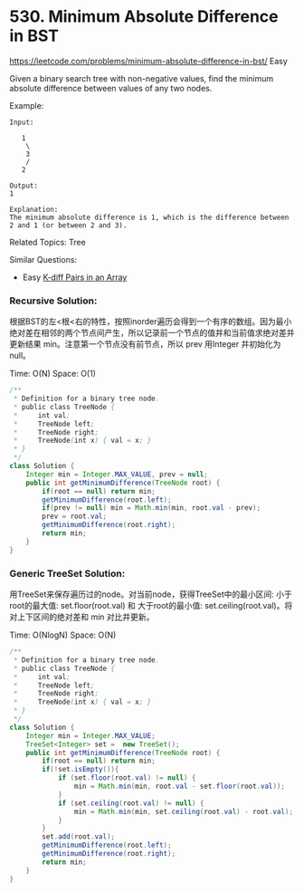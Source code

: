 # 530. Minimum Absolute Difference in BST
<https://leetcode.com/problems/minimum-absolute-difference-in-bst/>
Easy

Given a binary search tree with non-negative values, find the minimum absolute difference between values of any two nodes.

Example:

    Input:

       1
        \
        3
        /
       2

    Output:
    1

    Explanation:
    The minimum absolute difference is 1, which is the difference between 2 and 1 (or between 2 and 3).

Related Topics: Tree

Similar Questions: 
* Easy [K-diff Pairs in an Array](https://leetcode.com/problems/k-diff-pairs-in-an-array/)


### Recursive Solution:
根据BST的左<根<右的特性，按照inorder遍历会得到一个有序的数组。因为最小绝对差在相邻的两个节点间产生，所以记录前一个节点的值并和当前值求绝对差并更新结果 min。注意第一个节点没有前节点，所以 prev 用Integer 并初始化为null。

Time: O(N)
Space: O(1)
```java
/**
 * Definition for a binary tree node.
 * public class TreeNode {
 *     int val;
 *     TreeNode left;
 *     TreeNode right;
 *     TreeNode(int x) { val = x; }
 * }
 */
class Solution {
    Integer min = Integer.MAX_VALUE, prev = null;  
    public int getMinimumDifference(TreeNode root) {
        if(root == null) return min;
        getMinimumDifference(root.left);
        if(prev != null) min = Math.min(min, root.val - prev);
        prev = root.val;
        getMinimumDifference(root.right);
        return min;
    }
}
```


### Generic TreeSet Solution:
用TreeSet来保存遍历过的node。对当前node，获得TreeSet中的最小区间: 小于root的最大值: set.floor(root.val) 和 大于root的最小值: set.ceiling(root.val)。将对上下区间的绝对差和 min 对比并更新。

Time: O(NlogN)
Space: O(N)

```java
/**
 * Definition for a binary tree node.
 * public class TreeNode {
 *     int val;
 *     TreeNode left;
 *     TreeNode right;
 *     TreeNode(int x) { val = x; }
 * }
 */
class Solution {
    Integer min = Integer.MAX_VALUE;
    TreeSet<Integer> set =  new TreeSet();
    public int getMinimumDifference(TreeNode root) {
        if(root == null) return min;
        if(!set.isEmpty()){
            if (set.floor(root.val) != null) {
                min = Math.min(min, root.val - set.floor(root.val));
            }
            if (set.ceiling(root.val) != null) {
                min = Math.min(min, set.ceiling(root.val) - root.val);
            }
        }
        set.add(root.val);
        getMinimumDifference(root.left);
        getMinimumDifference(root.right);
        return min;
    }
}
```
